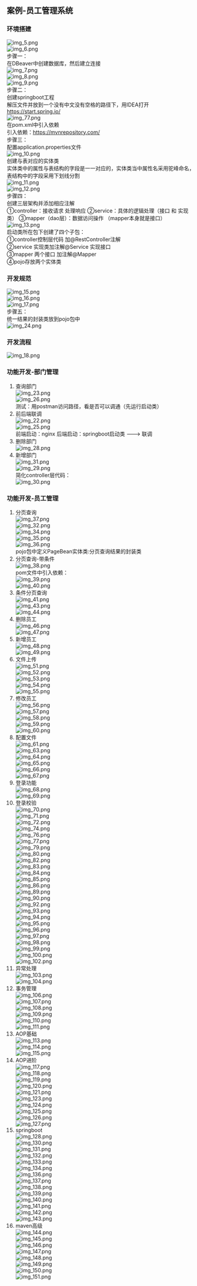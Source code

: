 ##  案例-员工管理系统      
###  环境搭建    
![img_5.png](img_5.png)  
![img_6.png](img_6.png)  
步骤一：  
在DBeaver中创建数据库，然后建立连接    
![img_7.png](img_7.png)  
![img_8.png](img_8.png)  
![img_9.png](img_9.png)  
步骤二：  
创建springboot工程  
解压文件并放到一个没有中文没有空格的路径下，用IDEA打开  
https://start.spring.io/    
![img_77.png](image/image7/img_77.png)   
在pom.xml中引入依赖  
引入依赖：https://mvnrepository.com/  
步骤三：  
配置application.properties文件  
![img_10.png](img_10.png)  
创建与表对应的实体类  
实体类中的属性与表结构的字段是一一对应的，实体类当中属性名采用驼峰命名，
表结构中的字段采用下划线分割  
![img_11.png](img_11.png)  
![img_12.png](img_12.png)  
步骤四：  
创建三层架构并添加相应注解    
①controller：接收请求 处理响应
②service：具体的逻辑处理（接口 和 实现类）
③mapper（dao层）：数据访问操作 （mapper本身就是接口）  
![img_13.png](img_13.png)    
启动类所在包下创建了四个子包：  
①controller控制层代码  加@RestController注解  
②service 实现类加注解@Service 实现接口  
③mapper 两个接口 加注解@Mapper  
④pojo存放两个实体类  

###  开发规范  
![img_15.png](img_15.png)  
![img_16.png](img_16.png)  
![img_17.png](img_17.png)  
步骤五：  
统一结果的封装类放到pojo包中  
![img_24.png](img_24.png)  

###  开发流程  
![img_18.png](img_18.png)  

###  功能开发-部门管理  
1.  查询部门  
![img_23.png](img_23.png)   
![img_26.png](img_26.png)  
测试：用postman访问路径，看是否可以调通（先运行启动类）  
2.  前后端联调  
![img_22.png](img_22.png)  
![img_25.png](img_25.png)  
前端启动：nginx   后端启动：springboot启动类  --->  联调  
3.  删除部门  
![img_28.png](img_28.png)  
4.  新增部门  
![img_31.png](img_31.png)  
![img_29.png](img_29.png)  
简化controller层代码：  
![img_30.png](img_30.png)  

###  功能开发-员工管理  
1.  分页查询  
![img_37.png](img_37.png)  
![img_32.png](img_32.png)  
![img_34.png](img_34.png)  
![img_35.png](img_35.png)  
![img_36.png](img_36.png)  
pojo包中定义PageBean实体类:分页查询结果的封装类  
2.  分页查询-带条件  
![img_38.png](img_38.png)  
pom文件中引入依赖：  
![img_39.png](img_39.png)  
![img_40.png](img_40.png)  
3. 条件分页查询  
![img_41.png](img_41.png)  
![img_43.png](img_43.png)  
![img_44.png](img_44.png)  
4. 删除员工  
![img_46.png](img_46.png)  
![img_47.png](img_47.png)  
5. 新增员工  
![img_48.png](img_48.png)  
![img_49.png](img_49.png)  
6. 文件上传  
![img_51.png](img_51.png)  
![img_52.png](img_52.png)  
![img_53.png](img_53.png)  
![img_54.png](img_54.png)  
![img_55.png](img_55.png)  
7. 修改员工  
![img_56.png](img_56.png)  
![img_57.png](img_57.png)  
![img_58.png](img_58.png)  
![img_59.png](img_59.png)  
![img_60.png](img_60.png)  
8. 配置文件  
![img_61.png](img_61.png)  
![img_63.png](img_63.png)  
![img_64.png](img_64.png)  
![img_65.png](img_65.png)  
![img_66.png](img_66.png)  
![img_67.png](img_67.png)  
9. 登录功能  
![img_68.png](img_68.png)  
![img_69.png](img_69.png)  
10. 登录校验  
![img_70.png](img_70.png)  
![img_71.png](img_71.png)  
![img_72.png](img_72.png)  
![img_74.png](img_74.png)  
![img_76.png](img_76.png)  
![img_77.png](img_77.png)  
![img_79.png](img_79.png)  
![img_80.png](img_80.png)  
![img_82.png](img_82.png)  
![img_83.png](img_83.png)  
![img_84.png](img_84.png)  
![img_85.png](img_85.png)  
![img_86.png](img_86.png)  
![img_89.png](img_89.png)  
![img_90.png](img_90.png)  
![img_92.png](img_92.png)  
![img_93.png](img_93.png)  
![img_94.png](img_94.png)  
![img_95.png](img_95.png)  
![img_96.png](img_96.png)  
![img_97.png](img_97.png)  
![img_98.png](img_98.png)  
![img_99.png](img_99.png)  
![img_100.png](img_100.png)  
![img_102.png](img_102.png)  
11. 异常处理  
![img_103.png](img_103.png)  
![img_104.png](img_104.png)  
12. 事务管理  
![img_106.png](img_106.png)  
![img_107.png](img_107.png)  
![img_108.png](img_108.png)  
![img_109.png](img_109.png)  
![img_110.png](img_110.png)  
![img_111.png](img_111.png)  
13. AOP基础  
![img_113.png](img_113.png)  
![img_114.png](img_114.png)  
![img_115.png](img_115.png)  
14. AOP进阶  
![img_117.png](img_117.png)  
![img_118.png](img_118.png)  
![img_119.png](img_119.png)  
![img_120.png](img_120.png)  
![img_121.png](img_121.png)  
![img_123.png](img_123.png)  
![img_124.png](img_124.png)  
![img_125.png](img_125.png)  
![img_126.png](img_126.png)  
![img_127.png](img_127.png)  
15.  springboot  
![img_128.png](img_128.png)  
![img_130.png](img_130.png)  
![img_131.png](img_131.png)  
![img_132.png](img_132.png)  
![img_133.png](img_133.png)  
![img_134.png](img_134.png)  
![img_136.png](img_136.png)  
![img_137.png](img_137.png)  
![img_138.png](img_138.png)  
![img_139.png](img_139.png)  
![img_140.png](img_140.png)  
![img_141.png](img_141.png)  
![img_142.png](img_142.png)  
![img_143.png](img_143.png)  
16. maven高级  
![img_144.png](img_144.png)  
![img_145.png](img_145.png)  
![img_146.png](img_146.png)  
![img_147.png](img_147.png)  
![img_148.png](img_148.png)  
![img_149.png](img_149.png)  
![img_150.png](img_150.png)  
![img_151.png](img_151.png)  


























